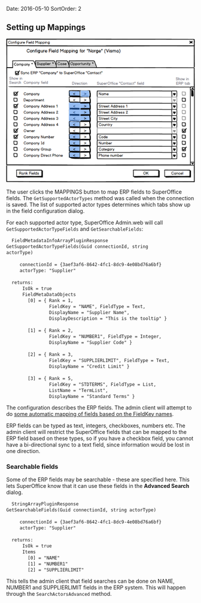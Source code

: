 Date: 2016-05-10
SortOrder: 2

Setting up Mappings
-------------------

![](../Erp%20Sync%20Connector%20Interface_files/image007.png)

The user clicks the MAPPINGS button to map ERP fields to SuperOffice fields. The `GetSupportedActorTypes` method was called when the connection is saved. The list of supported actor types determines which tabs show up in the field configuration dialog.

For each supported actor type, SuperOffice Admin.web will call `GetSupportedActorTypeFields` and `GetSearchableFields`:

```
  FieldMetadataInfoArrayPluginResponse 
GetSupportedActorTypeFields(Guid connectionId, string
actorType)

     connectionId = {3aef3af6-8642-4fc1-8dc9-4e08bd76a6bf}
     actorType: "Supplier"

  returns:
      IsOk = true
      FieldMetaDataObjects
        [0] = { Rank = 1,
                FieldKey = "NAME", FieldType = Text,
                DisplayName = "Supplier Name",
                DisplayDescription = "This is the tooltip" }

        [1] = { Rank = 2,
                FieldKey = "NUMBER1", FieldType = Integer,
                DisplayName = "Supplier Code" }

        [2] = { Rank = 3,
                FieldKey = "SUPPLIERLIMIT", FieldType = Text,
                DisplayName = "Credit Limit" }

        [3] = { Rank = 5,
                FieldKey = "STDTERMS", FieldType = List,
                ListName = "TermList",
                DisplayName = "Standard Terms" }
```

The configuration describes the ERP fields. The admin client will attempt to do [some automatic mapping of fields based on the FieldKey names](../Automatic%20Field%20Mapping.htm).

ERP fields can be typed as text, integers, checkboxes, numbers etc. The admin client will restrict the SuperOffice fields that can be mapped to the ERP field based on these types, so if you have a checkbox field, you cannot have a bi-directional sync to a text field, since information would be lost in one direction.

### Searchable fields

Some of the ERP fields may be searchable - these are specified here. This lets SuperOffice know that it can use these fields in the **Advanced Search** dialog.
```
  StringArrayPluginResponse 
GetSearchableFields(Guid connectionId, string actorType)

     connectionId = {3aef3af6-8642-4fc1-8dc9-4e08bd76a6bf}
     actorType: "Supplier"

  returns:
      IsOk = true
      Items
        [0] = "NAME"
        [1] = "NUMBER1"
        [2] = "SUPPLIERLIMIT"
```

This tells the admin client that field searches can be done on NAME, NUMBER1 and SUPPLIERLIMIT fields in the ERP system. This will happen through the `SearchActorsAdvanced` method.
